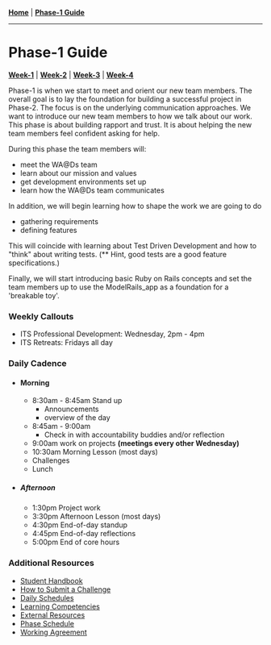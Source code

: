 **[Home](../README.md)** | **[Phase-1 Guide](./README.md)**
___
# Phase-1 Guide

**[Week-1](week-1/README.md)** | **[Week-2](week-2/README.md)** | **[Week-3](week-3/README.md)** | **[Week-4](week-4/README.md)**


Phase-1 is when we start to meet and orient our new team members. The overall goal is to lay the foundation for building a successful project in Phase-2. The focus is on the underlying communication approaches. We want to introduce our new team members to how we talk about our work. This phase is about building rapport and trust. It is about helping the new team members feel confident asking for help. 

During this phase the team members will: 
  - meet the WA@Ds team
  - learn about our mission and values
  - get development environments set up
  - learn how the WA@Ds team communicates

In addition, we will begin learning how to shape the work we are going to do
  - gathering requirements
  - defining features

This will coincide with learning about Test Driven Development and how to "think" about writing tests. (** Hint, good tests are a good feature specifications.)

Finally, we will start introducing basic Ruby on Rails concepts and set the team members up to use the ModelRails_app as a foundation for a 'breakable toy'. 

### Weekly Callouts
  - ITS Professional Development: Wednesday, 2pm - 4pm
  - ITS Retreats: Fridays all day

### Daily Cadence

- #### Morning
  - 8:30am - 8:45am Stand up
    - Announcements
    - overview of the day
  - 8:45am - 9:00am 
    - Check in with accountability buddies and/or reflection
  - 9:00am work on projects **(meetings every other Wednesday)**
  - 10:30am Morning Lesson (most days)
  - Challenges
  - Lunch

- ##### Afternoon
  - 1:30pm Project work
  - 3:30pm Afternoon Lesson (most days)
  - 4:30pm End-of-day standup
  - 4:45pm End-of-day reflections
  - 5:00pm End of core hours


### Additional Resources
- [Student Handbook](../resources/student-handbook.md)
- [How to Submit a Challenge](resources/how-to-submit.md)
- [Daily Schedules](./daily_schedules.md)
- [Learning Competencies](resources/competencies.md)
- [External Resources](resources/resources.md)
- [Phase Schedule](resources/schedule.md)
- [Working Agreement](resources/working-agreement.md)



